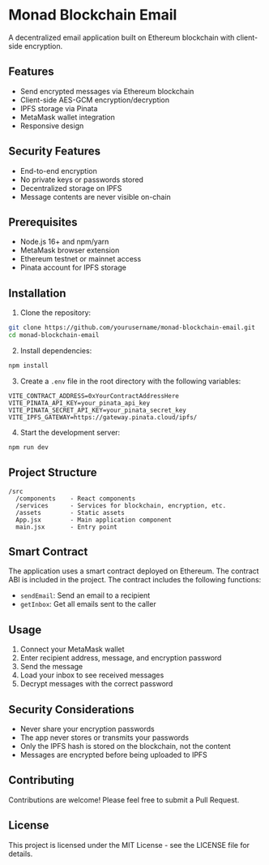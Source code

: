 # Monad Blockchain Email

A decentralized email application built on Ethereum blockchain with client-side encryption.

## Features

- Send encrypted messages via Ethereum blockchain
- Client-side AES-GCM encryption/decryption
- IPFS storage via Pinata
- MetaMask wallet integration
- Responsive design

## Security Features

- End-to-end encryption
- No private keys or passwords stored
- Decentralized storage on IPFS
- Message contents are never visible on-chain

## Prerequisites

- Node.js 16+ and npm/yarn
- MetaMask browser extension
- Ethereum testnet or mainnet access
- Pinata account for IPFS storage

## Installation

1. Clone the repository:
```bash
git clone https://github.com/yourusername/monad-blockchain-email.git
cd monad-blockchain-email
```

2. Install dependencies:
```bash
npm install
```

3. Create a `.env` file in the root directory with the following variables:
```
VITE_CONTRACT_ADDRESS=0xYourContractAddressHere
VITE_PINATA_API_KEY=your_pinata_api_key
VITE_PINATA_SECRET_API_KEY=your_pinata_secret_key
VITE_IPFS_GATEWAY=https://gateway.pinata.cloud/ipfs/
```

4. Start the development server:
```bash
npm run dev
```

## Project Structure

```
/src
  /components    - React components
  /services      - Services for blockchain, encryption, etc.
  /assets        - Static assets
  App.jsx        - Main application component
  main.jsx       - Entry point
```

## Smart Contract

The application uses a smart contract deployed on Ethereum. The contract ABI is included in the project. The contract includes the following functions:

- `sendEmail`: Send an email to a recipient
- `getInbox`: Get all emails sent to the caller

## Usage

1. Connect your MetaMask wallet
2. Enter recipient address, message, and encryption password
3. Send the message
4. Load your inbox to see received messages
5. Decrypt messages with the correct password

## Security Considerations

- Never share your encryption passwords
- The app never stores or transmits your passwords
- Only the IPFS hash is stored on the blockchain, not the content
- Messages are encrypted before being uploaded to IPFS

## Contributing

Contributions are welcome! Please feel free to submit a Pull Request.

## License

This project is licensed under the MIT License - see the LICENSE file for details.